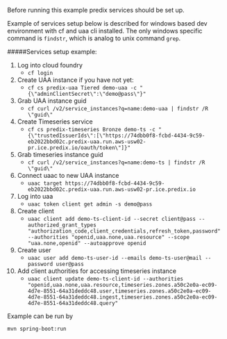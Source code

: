 Before running this example predix services should be set up. 

Example of services setup below is described for windows based dev environment with cf and uaa cli installed. The only windows specific command is `findstr`, which is analog to unix command `grep`.

#####Services setup example:

1. Log into cloud foundry
    * `cf login`
1. Create UAA instance if you have not yet:
    * `cf cs predix-uaa Tiered demo-uaa -c "{\"adminClientSecret\":\"demo@pass\"}"`
1. Grab UAA instance guid
    * `cf curl /v2/service_instances?q=name:demo-uaa | findstr /R \"guid\"`
1. Create Timeseries service
    * `cf cs predix-timeseries Bronze demo-ts -c "{\"trustedIssuerIds\":[\"https://74dbb0f8-fcbd-4434-9c59-eb2022bbd02c.predix-uaa.run.aws-usw02-pr.ice.predix.io/oauth/token\"]}"`
1. Grab timeseries instance guid
    * `cf curl /v2/service_instances?q=name:demo-ts | findstr /R \"guid\"`
1. Connect uaac to new UAA instance
    * `uaac target https://74dbb0f8-fcbd-4434-9c59-eb2022bbd02c.predix-uaa.run.aws-usw02-pr.ice.predix.io`
1. Log into uaa
    * `uaac token client get admin -s demo@pass`
1. Create client
    * `uaac client add demo-ts-client-id --secret client@pass --authorized_grant_types "authorization_code,client_credentials,refresh_token,password" --authorities "openid,uaa.none,uaa.resource" --scope "uaa.none,openid" --autoapprove openid`
1. Create user
    * `uaac user add demo-ts-user-id --emails demo-ts-user@mail --password user@pass`
1. Add client authorities for accessing timeseries instance
    * `uaac client update demo-ts-client-id --authorities "openid,uaa.none,uaa.resource,timeseries.zones.a50c2e0a-ec09-4d7e-8551-64a31deddc48.user,timeseries.zones.a50c2e0a-ec09-4d7e-8551-64a31deddc48.ingest,timeseries.zones.a50c2e0a-ec09-4d7e-8551-64a31deddc48.query"`


Example can be run by
```
mvn spring-boot:run
```
